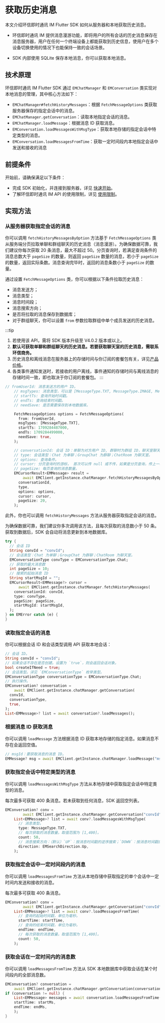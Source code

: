 # 获取历史消息

<Toc />

本文介绍环信即时通讯 IM Flutter SDK 如何从服务器和本地获取历史消息。

- 环信即时通讯 IM 提供消息漫游功能，即将用户的所有会话的历史消息保存在消息服务器，用户在任何一个终端设备上都能获取到历史信息，使用户在多个设备切换使用的情况下也能保持一致的会话场景。

- SDK 内部使用 SQLite 保存本地消息，你可以获取本地消息。

## 技术原理

环信即时通讯 IM Flutter SDK 通过 `EMChatManager` 和 `EMConversation` 类实现对本地消息的管理，其中核心方法如下：

- `EMChatManager#fetchHistoryMessages`：根据 `FetchMessageOptions` 类获取服务器保存的指定会话中的消息。
- `EMChatManager.getConversation`：读取本地指定会话的消息。
- `EMChatManager.loadMessage`：根据消息 ID 获取消息。
- `EMConversation.loadMessagesWithMsgType`：获取本地存储的指定会话中特定类型的消息。
- `EMConversation.loadMessagesFromTime`：获取一定时间段内本地指定会话中发送和接收的消息

## 前提条件

开始前，请确保满足以下条件：

- 完成 SDK 初始化，并连接到服务器，详见 [快速开始](quickstart.html)。
- 了解环信即时通讯 IM API 的使用限制，详见 [使用限制](/product/limitation.html)。

## 实现方法

### 从服务器获取指定会话的消息

你可以调用 `fetchHistoryMessagesByOption` 方法基于 `FetchMessageOptions` 类从服务端分页拉取单聊和群组聊天的历史消息（消息漫游）。为确保数据可靠，我们建议你每次获取 20 条消息，最大不超过 50。分页查询时，若满足查询条件的消息总数大于 `pageSize` 的数量，则返回 `pageSize` 数量的消息，若小于 `pageSize` 的数量，返回实际条数。消息查询完毕时，返回的消息条数小于 `pageSize` 的数量。

通过设置 `FetchMessageOptions` 类，你可以根据以下条件拉取历史消息：

- 消息发送方；
- 消息类型；
- 消息时间段；
- 消息搜索方向；
- 是否将拉取的消息保存到数据库；
- 对于群组聊天，你可以设置 `from` 参数拉取群组中单个成员发送的历史消息。

:::tip
1. 若使用该 API，需将 SDK 版本升级至 V4.0.2 版本或以上。
2. **默认可获取单聊和群组聊天的历史消息。若要获取聊天室的历史消息，需联系环信商务。**
3. 历史消息和离线消息在服务器上的存储时间与你订阅的套餐包有关，详见[产品价格](/product/pricing.html#套餐包功能详情)。
4. 各类事件通知发送时，若接收的用户离线，事件通知的存储时间与离线消息的存储时间一致，即也取决于你订阅的套餐包。
:::

```dart
// fromUserId: 消息发送方的用户 ID。
    // msgTypes: 消息类型，可以是 [MessageType.TXT, MessageType.IMAGE, MessageType.VIDEO, MessageType.LOCATION, MessageType.VOICE, MessageType.FILE, MessageType.CUSTOM, MessageType.COMBINE]
    // startTs: 查询开始时间戳。
    // endTs: 查询结束时间戳。
    // needSave: 是否需要保存到本地数据库。

    FetchMessageOptions options = FetchMessageOptions(
      from: fromUserId,
      msgTypes: [MessageType.TXT],
      startTs: 1709284487000,
      endTs: 1709284499000,
      needSave: true,
    );

    // conversationId: 会话 ID：单聊为对方用户 ID, 群聊时为群组 ID，聊天室聊天为聊天室 ID。
    // type: 会话类型：Chat 为单聊；GroupChat 为群聊；ChatRoom 为聊天室。
    // options: 查询条件。
    // cursor: 分页查询时的游标， 首次可以传 null 或不传，如果是分页查询，传上一次查询结果的游标 result.cursor。
    // pageSize: 每页查询的消息数量。
    EMCursorResult<EMMessage> result =
        await EMClient.getInstance.chatManager.fetchHistoryMessagesByOption(
      conversationId,
      type,
      options: options,
      cursor: cursor,
      pageSize: 20,
    );
```

此外，你也可以调用 `fetchHistoryMessages` 方法从服务器获取指定会话的消息。

为确保数据可靠，我们建议你多次调用该方法，且每次获取的消息数小于 50 条。获取到数据后，SDK 会自动将消息更新到本地数据库。

```dart
try {
  // 会话 ID
  String convId = "convId";
  // 会话类型：Chat 为单聊；GroupChat 为群聊；ChatRoom 为聊天室。
  EMConversationType convType = EMConversationType.Chat;
  // 获取的最大消息数
  int pageSize = 10;
  // 搜索的起始消息 ID
  String startMsgId = "";
  EMCursorResult<EMMessage?> cursor =
      await EMClient.getInstance.chatManager.fetchHistoryMessages(
    conversationId: convId,
    type: convType,
    pageSize: pageSize,
    startMsgId: startMsgId,
  );
} on EMError catch (e) {
}
```

### 读取指定会话的消息

你可以根据会话 ID 和会话类型调用 API 获取本地会话：

```dart
// 会话 ID。
String convId = "convId";
// 如果会话不存在是否创建。设置为 `true`，则会返回会话对象。
bool createIfNeed = true;
// 会话类型。详见 `EMConversationType` 枚举类型。
EMConversationType conversationType = EMConversationType.Chat;
// 执行操作。
EMConversation? conversation =
    await EMClient.getInstance.chatManager.getConversation(
  convId,
  conversationType,
  true,
);
List<EMMessage>? list = await conversation?.loadMessages();
```

### 根据消息 ID 获取消息

你可以调用 `loadMessage` 方法根据消息 ID 获取本地存储的指定消息。如果消息不存在会返回空值。

```dart
// msgId：要获取消息的消息 ID。
EMMessage? msg = await EMClient.getInstance.chatManager.loadMessage("msgId");
```

### 获取指定会话中特定类型的消息

你可以调用 `loadMessagesWithMsgType` 方法从本地存储中获取指定会话中特定类型的消息。

每次最多可获取 400 条消息。若未获取到任何消息，SDK 返回空列表。

```dart
EMConversation? conv =
        await EMClient.getInstance.chatManager.getConversation("convId");
    List<EMMessage>? list = await conv?.loadMessagesWithMsgType(
      // 消息类型。
      type: MessageType.TXT,
      // 每次获取的消息数量。取值范围为 [1,400]。
      count: 50,
      // 消息搜索方向：（默认）`UP`：按消息时间戳的逆序搜索；`DOWN`：按消息时间戳的正序搜索。
      direction: EMSearchDirection.Up,
    );
```

### 获取指定会话中一定时间段内的消息

你可以调用 `loadMessagesFromTime` 方法从本地存储中获取指定的单个会话中一定时间内发送和接收的消息。

每次最多可获取 400 条消息。

```dart
EMConversation? conv =
        await EMClient.getInstance.chatManager.getConversation("convId");
    List<EMMessage>? list = await conv?.loadMessagesFromTime(
      // 查询的起始时间戳，单位为毫秒。
      startTime: startTime,
      // 查询的结束时间戳，单位为毫秒。
      endTime: endTime,
      // 每次获取的消息数量。取值范围为 [1,400]。
      count: 50,
    );
```

### 获取会话在一定时间内的消息数

你可以调用 `loadMessagesFromTime` 方法从 SDK 本地数据库中获取会话在某个时间段内的全部消息数。

```dart
EMConversation? conversation =
    await EMClient.getInstance.chatManager.getConversation(conversationId);
if (conversation != null) {
    List<EMMessage> messages = await conversation.loadMessagesFromTime(
    startTime: startMs,
    endTime: endMs,
    );
}
```